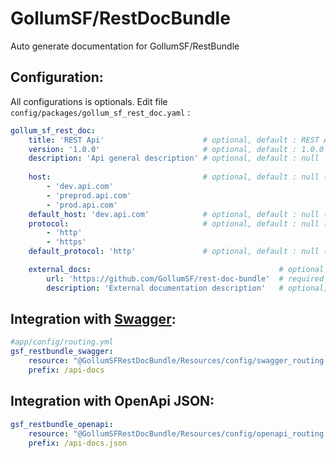 # GollumSF/RestDocBundle

Auto generate documentation for GollumSF/RestBundle

## Configuration: 

All configurations is optionals. Edit file `config/packages/gollum_sf_rest_doc.yaml` :
```yaml
gollum_sf_rest_doc:
    title: 'REST Api'                      # optional, default : REST Api
    version: '1.0.0'                       # optional, default : 1.0.0
    description: 'Api general description' # optional, default : null
    
    host:                                  # optional, default : null (return current host url)
        - 'dev.api.com'
        - 'preprod.api.com'
        - 'prod.api.com'
    default_host: 'dev.api.com'            # optional, default : null (return first item to host list)
    protocol:                              # optional, default : null (return current sheme url)
        - 'http'                           
        - 'https'
    default_protocol: 'http'               # optional, default : null (return first item to protocol list)

    external_docs:                                          # optional
        url: 'https://github.com/GollumSF/rest-doc-bundle'  # required
        description: 'External documentation description'   # optional, default : null
```

## Integration with [Swagger](https://github.com/swagger-api/swagger-ui): 

```yaml
#app/config/routing.yml
gsf_restbundle_swagger:
    resource: "@GollumSFRestDocBundle/Resources/config/swagger_routing.yml"
    prefix: /api-docs
```

## Integration with OpenApi JSON: 

```yaml
gsf_restbundle_openapi:
    resource: "@GollumSFRestDocBundle/Resources/config/openapi_routing.yml"
    prefix: /api-docs.json
```